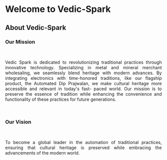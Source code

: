 <h1>Welcome to Vedic-Spark</h1>
<h2>About Vedic-Spark</h1>
<h3>Our Mission</h3><br>
<p align="justify">Vedic Spark is dedicated to revolutionizing traditional practices 
        through innovative technology. Specializing in metal and mineral merchant wholesaling, 
        we seamlessly blend heritage with modern advances. By integrating electronics with 
        time-honored traditions, like our flagship product, the Automated Dip Prajwalan, we 
        make cultural heritage more accessible and relevant in today's fast- paced world. 
        Our mission is to preserve the essence of tradition while enhancing the convenience 
        and functionality of these practices for future generations. </p><br>
        
<h3>Our Vision</h2><br>
<p align="justify"> To become a global leader in the automation of traditional practices, 
ensuring that cultural heritage is preserved while embracing the advancements of the modern world.</p>

